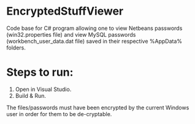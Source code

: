 # EncryptedStuffViewer
Code base for C# program allowing one to view Netbeans passwords (win32.properties file) and view MySQL passwords (workbench_user_data.dat file) saved in their respective %AppData% folders.

# Steps to run:

1. Open in Visual Studio.
2. Build & Run.

The files/passwords must have been encrypted by the current Windows user in order for them to be de-cryptable.
